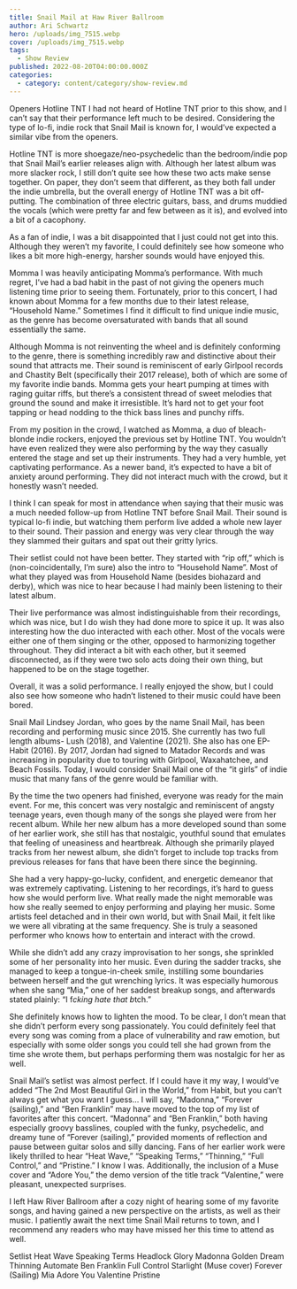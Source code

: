 ```yaml
---
title: Snail Mail at Haw River Ballroom
author: Ari Schwartz
hero: /uploads/img_7515.webp
cover: /uploads/img_7515.webp
tags:
  - Show Review
published: 2022-08-20T04:00:00.000Z
categories:
  - category: content/category/show-review.md
---
```


Openers
Hotline TNT
I had not heard of Hotline TNT prior to this show, and I can’t say that their performance left much to be desired. Considering the type of lo-fi, indie rock that Snail Mail is known for, I would’ve expected a similar vibe from the openers.

Hotline TNT is more shoegaze/neo-psychedelic than the bedroom/indie pop that Snail Mail’s earlier releases align with. Although her latest album was more slacker rock, I still don’t quite see how these two acts make sense together. On paper, they don’t seem that different, as they both fall under the indie umbrella, but the overall energy of Hotline TNT was a bit off-putting. The combination of three electric guitars, bass, and drums muddied the vocals (which were pretty far and few between as it is), and evolved into a bit of a cacophony.

As a fan of indie, I was a bit disappointed that I just could not get into this. Although they weren’t my favorite, I could definitely see how someone who likes a bit more high-energy, harsher sounds would have enjoyed this.

Momma
I was heavily anticipating Momma’s performance. With much regret,  I’ve had a bad habit in the past of not giving the openers much listening time prior to seeing them. Fortunately, prior to this concert, I had known about Momma for a few months due to their latest release, “Household Name.” Sometimes I find it difficult to find unique indie music, as the genre has become oversaturated with bands that all sound essentially the same.

Although Momma is not reinventing the wheel and is definitely conforming to the genre, there is something incredibly raw and distinctive about their sound that attracts me. Their sound is reminiscent of early Girlpool records and Chastity Belt (specifically their 2017 release), both of which are some of my favorite indie bands. Momma gets your heart pumping at times with raging guitar riffs, but there’s a consistent thread of sweet melodies that ground the sound and make it irresistible. It’s hard not to get your foot tapping or head nodding to the thick bass lines and punchy riffs.

From my position in the crowd, I watched as Momma, a duo of bleach-blonde indie rockers, enjoyed the previous set by Hotline TNT. You wouldn’t have even realized they were also performing by the way they casually entered the stage and set up their instruments. They had a very humble, yet captivating performance. As a newer band, it’s expected to have a bit of anxiety around performing. They did not interact much with the crowd, but it honestly wasn’t needed.

I think I can speak for most in attendance when saying that their music was a much needed follow-up from Hotline TNT before Snail Mail. Their sound is typical lo-fi indie, but watching them perform live added a whole new layer to their sound. Their passion and energy was very clear through the way they slammed their guitars and spat out their gritty lyrics.

Their setlist could not have been better. They started with “rip off,” which is (non-coincidentally, I’m sure) also the intro to “Household Name”. Most of what they played was from Household Name (besides biohazard and derby), which was nice to hear because I had mainly been listening to their latest album.

Their live performance was almost indistinguishable from their recordings, which was nice, but I do wish they had done more to spice it up. It was also interesting how the duo interacted with each other. Most of the vocals were either one of them singing or the other, opposed to harmonizing together throughout. They did interact a bit with each other, but it seemed disconnected, as if they were two solo acts doing their own thing, but happened to be on the stage together.

Overall, it was a solid performance. I really enjoyed the show, but I could also see how someone who hadn’t listened to their music could have been bored.

Snail Mail
Lindsey Jordan, who goes by the name Snail Mail, has been recording and performing music since 2015. She currently has two full length albums- Lush (2018), and Valentine (2021). She also has one EP- Habit (2016). By 2017, Jordan had signed to Matador Records and was increasing in popularity due to touring with Girlpool, Waxahatchee, and Beach Fossils. Today, I would consider Snail Mail one of the “it girls” of indie music that many fans of the genre would be familiar with.

By the time the two openers had finished, everyone was ready for the main event. For me, this concert was very nostalgic and reminiscent of angsty teenage years, even though many of the songs she played were from her recent album. While her new album has a more developed sound than some of her earlier work, she still has that nostalgic, youthful sound that emulates that feeling of uneasiness and heartbreak. Although she primarily played tracks from her newest album, she didn’t forget to include top tracks from previous releases for fans that have been there since the beginning.

She had a very happy-go-lucky, confident, and energetic demeanor that was extremely captivating. Listening to her recordings, it’s hard to guess how she would perform live. What really made the night memorable was how she really seemed to enjoy performing and playing her music. Some artists feel detached and in their own world, but with Snail Mail, it felt like we were all vibrating at the same frequency. She is truly a seasoned performer who knows how to entertain and interact with the crowd.

While she didn’t add any crazy improvisation to her songs, she sprinkled some of her personality into her music. Even during the sadder tracks, she managed to keep a tongue-in-cheek smile, instilling some boundaries between herself and the gut wrenching lyrics. It was especially humorous when she sang “Mia,” one of her saddest breakup songs, and afterwards stated plainly: “I f*cking hate that b*tch.”

She definitely knows how to lighten the mood. To be clear, I don’t mean that she didn’t perform every song passionately. You could definitely feel that every song was coming from a place of vulnerability and raw emotion, but especially with some older songs you could tell she had grown from the time she wrote them, but perhaps performing them was nostalgic for her as well.

Snail Mail’s setlist was almost perfect. If I could have it my way,  I would’ve added “The 2nd Most Beautiful Girl in the World,” from Habit, but you can’t always get what you want I guess… I will say, “Madonna,” “Forever (sailing),” and “Ben Franklin” may have moved to the top of my list of favorites after this concert. “Madonna” and “Ben Franklin,” both having especially groovy basslines, coupled with the funky, psychedelic, and dreamy tune of “Forever (sailing),” provided moments of reflection and pause between guitar solos and silly dancing. Fans of her earlier work were likely thrilled to hear “Heat Wave,” “Speaking Terms,” “Thinning,” “Full Control,” and “Pristine.” I know I was. Additionally, the inclusion of a Muse cover and “Adore You,” the demo version of the title track “Valentine,” were pleasant, unexpected surprises.

I left Haw River Ballroom after a cozy night of hearing some of my favorite songs, and having gained a new perspective on the artists, as well as their music. I patiently await the next time Snail Mail returns to town, and I recommend any readers who may have missed her this time to attend as well.

Setlist
Heat Wave
Speaking Terms
Headlock
Glory
Madonna
Golden Dream
Thinning
Automate
Ben Franklin
Full Control
Starlight (Muse cover)
Forever (Sailing)
Mia
Adore You
Valentine
Pristine
